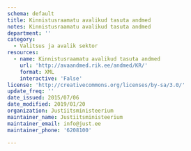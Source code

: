 ```yaml
---
schema: default
title: Kinnistusraamatu avalikud tasuta andmed
notes: Kinnistusraamatu avalikud tasuta andmed
department: ''
category:
  - Valitsus ja avalik sektor
resources:
  - name: Kinnistusraamatu avalikud tasuta andmed
    url: 'http://avaandmed.rik.ee/andmed/KR/'
    format: XML
    interactive: 'False'
license: 'http://creativecommons.org/licenses/by-sa/3.0/'
update_freq: ''
date_issued: 2015/07/06
date_modified: 2019/01/20
organization: Justiitsministeerium
maintainer_name: Justiitsministeerium
maintainer_email: info@just.ee
maintainer_phone: '6208100'

---
```

